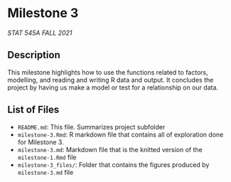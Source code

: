 # Milestone 3

*STAT 545A FALL 2021*


## Description

This milestone highlights how to use the functions related to factors, modelling, and reading and writing R data and output. It concludes the project by having us make a model or test for a relationship on our data.

## List of Files

- `README.md`: This file. Summarizes project subfolder
- `milestone-3.Rmd`: R markdown file that contains all of exploration done for Milestone 3.
- `milestone-3.md`: Markdown file that is the knitted version of the  `milestone-1.Rmd` file
- `milestone-3_files/`: Folder that contains the figures produced by  `milestone-3.md` file


